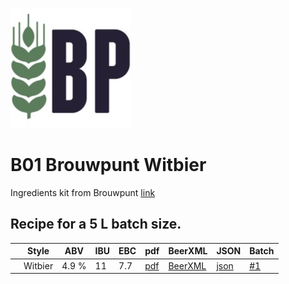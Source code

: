 ![logo](./Brouwpunt_Witbier.jpeg)

# B01 Brouwpunt Witbier

Ingredients kit from Brouwpunt [link](https://brouwpunt.nl/product/brouwpunt-wit-2/)

## Recipe for a 5 L batch size.

|    | Style   | ABV   | IBU | EBC | pdf                           | BeerXML                            | JSON                             | Batch |
|----|---------|-------|-----|-----|-------------------------------|------------------------------------|----------------------------------|-------|
|    | Witbier | 4.9 % | 11  | 7.7 |[pdf](./Brouwpunt_Witbier.pdf) | [BeerXML](./Brouwpunt_Witbier.xml) | [json](./Brouwpunt_Witbier.json) | [#1](../../batches/batch_1/README.md) |
